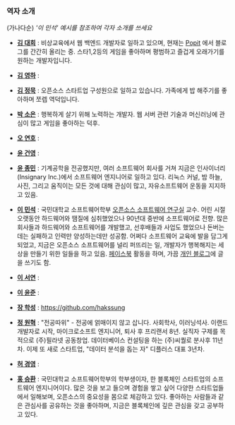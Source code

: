 ### 역자 소개

(가나다순)
*'이 민석' 예시를 참조하여 각자 소개를 쓰세요*

* [**김 대희**](mailto:anyozcall@gmail.com) : 비상교육에서 웹 백엔드 개발자로 일하고 있으며, 현재는 [Popit](https://www.popit.kr/author/DaeHee%20Kim) 에서 블로그를 간간히 올리는 중. 스타1,2등의 게임을 좋아하며 평범하고 즐겁게 오래가기를 원하는 개발자입니다.

* [**김 영하**](mailto:) :

* [**김 정묵**](mailto:aromaticboy@gmail.com) : 오픈소스 스타트업 구성원으로 일하고 있습니다. 가족에게 밥 해주기를 좋아하며 쪼렙 역덕입니다.

* [**박 소은**](mailto:skyhills13@gmail.com) : 행복하게 살기 위해 노력하는 개발자. 웹 서버 관련 기술과 머신러닝에 관심이 많고 게임을 좋아하는 덕후.

* [**오 연호**](mailto:) :

* [**윤 건영**](mailto:me@dry8r3ad.com) :

* [**윤 종민**](mailto:blueguy@gnu.org) : 기계공학을 전공했지만, 여러 소프트웨어 회사를 거쳐 지금은 인사이너리(Insignary Inc.)에서 소프트웨어 엔지니어로 일하고 있다. 리눅스 커널, 밤 하늘, 사진, 그리고 움직이는 모든 것에 대해 관심이 많고, 자유소프트웨어 운동을 지지하고 있음.

* [**이 민석**](mailto:ykhl1itj@gmail.com) : 국민대학교 소프트웨어학부 [오픈소스 소프트웨어 연구실](https://KMU-OSS-Laboratory.github.io) 교수. 어린 시절 오랫동안 하드웨어와 땜질에 심취했었으나 90년대 중반에 소프트웨어로 전향. 많은 회사들과 하드웨어와 소프트웨어를 개발했고, 선후배들과 사업도 했었으나 돈버는 데는 실패하고 인력만 양성하는데만 성공함. 어쩌다 소프트웨어 교육에 발을 담그게 되었고, 지금은 오픈소스 소프트웨어를 널리 퍼뜨리는 일, 개발자가 행복해지는 세상을 만들기 위한 일들을 하고 있음. [페이스북](https://www.facebook.com/minsuk.lee0) 활동을 하며, 가끔 [개인 블로그](http://hl1itj.tistory.com)에 글을 쓰기도 함.

* [**이 서연**](mailto:) :

* [**이 윤준**](mailto:) :

* [**장 학성**](mailto:hakssung@gmail.com) : https://github.com/hakssung

* [**정 원혁**](mailto:williamc@dplus.company) : "전공따위" - 전공에 얽매이지 않고 삽니다. 사회학사, 이러닝석사. 이랜드 개발자로 시작, 마이크로소프트 엔지니어, 퇴사 후 프리랜서 8년. 실직자 구제를 목적으로 (주)필라넷 공동창업. 데이터베이스 컨설팅을 하는 (주)씨퀄로 분사후 11년차. 이제 또 새로 스타트업, "데이터 분석을 돕는 자" 디플러스 대표 3년차.

* [**허 경영**](mailto:bbvch13531@gmail.com) :

* [**홍 승환**](mailto:hj332921@gmail.com) : 국민대학교 소프트웨어학부의 학부생이자, 한 블록체인 스타트업의 소프트웨어 엔지니어이다. 많은 것을 보고 들으며 경험을 쌓고 싶어 다양한 스타트업들에서 일해보며, 오픈소스의 중요성을 몸으로 체감하고 있다. 좋아하는 사람들과 같은 관심사를 공유하는 것을 좋아하며, 지금은 블록체인에 깊은 관심을 갖고 공부하고 있다.
